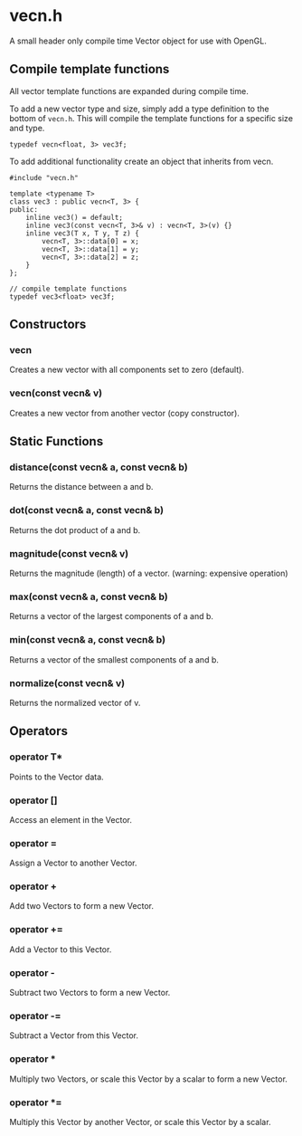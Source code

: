 # vecn.h

A small header only compile time Vector object for use with OpenGL.

## Compile template functions

All vector template functions are expanded during compile time.

To add a new vector type and size, simply add a type definition to the bottom of `vecn.h`. This will compile the template functions for a specific size and type.

```
typedef vecn<float, 3> vec3f;
```

To add additional functionality create an object that inherits from vecn.

```
#include "vecn.h"

template <typename T>
class vec3 : public vecn<T, 3> {
public:
	inline vec3() = default;
	inline vec3(const vecn<T, 3>& v) : vecn<T, 3>(v) {}
	inline vec3(T x, T y, T z) {
		vecn<T, 3>::data[0] = x;
		vecn<T, 3>::data[1] = y;
		vecn<T, 3>::data[2] = z;
	}
};

// compile template functions
typedef vec3<float> vec3f;
```

## Constructors

### vecn

Creates a new vector with all components set to zero (default).

### vecn(const vecn& v)

Creates a new vector from another vector (copy constructor).

## Static Functions

### distance(const vecn& a, const vecn& b)

Returns the distance between a and b.

### dot(const vecn& a, const vecn& b)

Returns the dot product of a and b.

### magnitude(const vecn& v)

Returns the magnitude (length) of a vector. (warning: expensive operation)

### max(const vecn& a, const vecn& b)

Returns a vector of the largest components of a and b.

### min(const vecn& a, const vecn& b)

Returns a vector of the smallest components of a and b.

### normalize(const vecn& v)

Returns the normalized vector of v.

## Operators

### operator T*

Points to the Vector data.

### operator []

Access an element in the Vector.

### operator =

Assign a Vector to another Vector.

### operator +

Add two Vectors to form a new Vector.

### operator +=

Add a Vector to this Vector.

### operator -

Subtract two Vectors to form a new Vector.

### operator -=

Subtract a Vector from this Vector.

### operator *

Multiply two Vectors, or scale this Vector by a scalar to form a new Vector.

### operator *=

Multiply this Vector by another Vector, or scale this Vector by a scalar.
